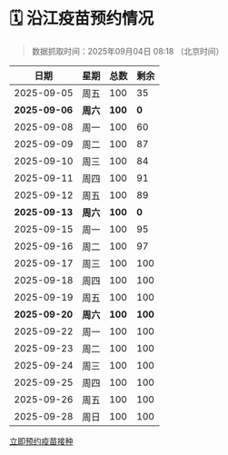 # 🗓️ 沿江疫苗预约情况

> 数据抓取时间：2025年09月04日 08:18 （北京时间）

| 日期 | 星期 | 总数 | 剩余 |
|------|------|------|------|
| 2025-09-05 | 周五 | 100 | 35 |
| **2025-09-06** | **周六** | **100** | **0** |
| 2025-09-08 | 周一 | 100 | 60 |
| 2025-09-09 | 周二 | 100 | 87 |
| 2025-09-10 | 周三 | 100 | 84 |
| 2025-09-11 | 周四 | 100 | 91 |
| 2025-09-12 | 周五 | 100 | 89 |
| **2025-09-13** | **周六** | **100** | **0** |
| 2025-09-15 | 周一 | 100 | 95 |
| 2025-09-16 | 周二 | 100 | 97 |
| 2025-09-17 | 周三 | 100 | 100 |
| 2025-09-18 | 周四 | 100 | 100 |
| 2025-09-19 | 周五 | 100 | 100 |
| **2025-09-20** | **周六** | **100** | **100** |
| 2025-09-22 | 周一 | 100 | 100 |
| 2025-09-23 | 周二 | 100 | 100 |
| 2025-09-24 | 周三 | 100 | 100 |
| 2025-09-25 | 周四 | 100 | 100 |
| 2025-09-26 | 周五 | 100 | 100 |
| 2025-09-28 | 周日 | 100 | 100 |


<div class="button-container">
<a class="btn" href="http://yfzweb.ishequ.net/#/login" target="_blank">立即预约疫苗接种</a>
</div>
